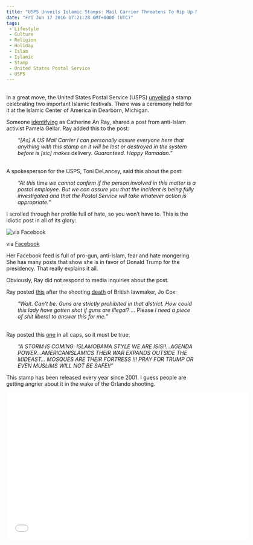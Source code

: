 ```yaml
---
title: "USPS Unveils Islamic Stamps: Mail Carrier Threatens To Rip Up Mail Using Them"
date: "Fri Jun 17 2016 17:21:28 GMT+0000 (UTC)"
tags: 
 - Lifestyle
 - Culture
 - Religion
 - Holiday
 - Islam
 - Islamic
 - Stamp
 - United States Postal Service
 - USPS
---
```

<p><!--OffDef--><br>
In a great move, the United States Postal Service (USPS)&#xA0;<a href="https://about.usps.com/news/national-releases/2016/pr16_049.htm" onclick="__gaTracker(&apos;send&apos;, &apos;event&apos;, &apos;outbound-article&apos;, &apos;https://about.usps.com/news/national-releases/2016/pr16_049.htm&apos;, &apos;unveiled&apos;);" target="_blank">unveiled</a> a stamp celebrating two important Islamic festivals. There was a ceremony held for it at the Islamic Center of America in Dearborn, Michigan.</p><p>Someone <a href="http://www.rawstory.com/2016/06/happy-ramadan-postal-worker-threatens-to-destroy-mail-featuring-muslim-holiday-stamps/" onclick="__gaTracker(&apos;send&apos;, &apos;event&apos;, &apos;outbound-article&apos;, &apos;http://www.rawstory.com/2016/06/happy-ramadan-postal-worker-threatens-to-destroy-mail-featuring-muslim-holiday-stamps/&apos;, &apos;identifying&apos;);" target="_blank">identifying</a> as Catherine An Ray, shared a post from anti-Islam activist Pamela Gellar. Ray added this to the post:</p><p style="padding-left: 30px;"><em>&#x201C;[As] A US Mail Carrier I can personally assure everyone here that anything with this stamp on it will be lost or destroyed in the system before is [sic] makes </em>delivery<em>. Guaranteed. Happy Ramadan.&#x201D;</em></p><p><!--Ads1--><br>
A spokesperson for the USPS, Toni DeLancey, said this about the post:</p><p style="padding-left: 30px;"><em>&#x201C;At this </em>time<em> we cannot confirm if the person involved in this matter is a postal employee. But we can assure you that the incident is being fully investigated and that the Postal Service will take whatever action is appropriate.&#x201D;</em></p><p>I scrolled through her profile full of hate, so you won&#x2019;t have to. This is the idiotic post in all of its glory:</p><div id="attachment_137784" style="width: 431px" class="wp-caption aligncenter"><img class=" wp-image-137784" src="//i2.wp.com/cdn.liberalamerica.org/wp-content/uploads/2016/06/muslim_stamp-350x375.png?resize=421%2C451" alt="via Facebook" srcset="//cdn.liberalamerica.org/wp-content/uploads/2016/06/muslim_stamp.png 350w, //cdn.liberalamerica.org/wp-content/uploads/2016/06/muslim_stamp.png 64w, //cdn.liberalamerica.org/wp-content/uploads/2016/06/muslim_stamp.png 600w, //cdn.liberalamerica.org/wp-content/uploads/2016/06/muslim_stamp.png 615w" sizes="(max-width: 421px) 100vw, 421px" data-recalc-dims="1">
<p class="wp-caption-text">via <a href="https://www.facebook.com/Catness54" onclick="__gaTracker(&apos;send&apos;, &apos;event&apos;, &apos;outbound-article&apos;, &apos;https://www.facebook.com/Catness54&apos;, &apos;Facebook&apos;);" target="_blank">Facebook</a></p>
</div><p>Her Facebook feed is full of pro-gun, anti-Islam, fear and hate mongering. She has many posts that show she is in favor of Donald Trump for the presidency. That really explains it all.</p><p>Obviously, Ray did not respond to media inquiries about the post.</p><p>Ray posted <a href="http://www.opposingviews.com/i/religion/postal-worker-destroy-mail-muslim-holiday-stamps" onclick="__gaTracker(&apos;send&apos;, &apos;event&apos;, &apos;outbound-article&apos;, &apos;http://www.opposingviews.com/i/religion/postal-worker-destroy-mail-muslim-holiday-stamps&apos;, &apos;this&apos;);" target="_blank">this</a> after the shooting <a href="http://www.theatlantic.com/news/archive/2016/06/uk-mp-jo-cox-attacked/487316/" onclick="__gaTracker(&apos;send&apos;, &apos;event&apos;, &apos;outbound-article&apos;, &apos;http://www.theatlantic.com/news/archive/2016/06/uk-mp-jo-cox-attacked/487316/&apos;, &apos;death&apos;);" target="_blank">death</a> of British lawmaker, Jo Cox:</p><p style="padding-left: 30px;"><em>&#x201C;Wait. Can&#x2019;t be. Guns are strictly prohibited in that district. How could this lady have gotten shot if guns are illegal? &#x2026;&#xA0;</em>Please<em> I need a piece of shit liberal to answer this for me.&#x201D;</em></p><p><!--Ads2--><br>
Ray posted this <a href="http://www.opposingviews.com/i/religion/postal-worker-destroy-mail-muslim-holiday-stamps" onclick="__gaTracker(&apos;send&apos;, &apos;event&apos;, &apos;outbound-article&apos;, &apos;http://www.opposingviews.com/i/religion/postal-worker-destroy-mail-muslim-holiday-stamps&apos;, &apos;one&apos;);" target="_blank">one</a> in all caps, so it must be true:</p><p style="padding-left: 30px;"><em>&#x201C;A STORM IS COMING. ISLAMOBAMA STYLE WE ARE ISIS!!&#x2026;AGENDA POWER&#x2026;AMERICANISLAMICS THEIR WAR EXPANDS OUTSIDE THE MIDEAST&#x2026; MOSQUES ARE THEIR FORTRESS !!! PRAY FOR TRUMP OR EVEN MUSLIMS WILL NOT BE SAFE!!&#x201D;</em></p><p>This stamp has been released every year since 2001. I guess people are getting angrier about it in the wake of the Orlando shooting.</p><p><span class="embed-youtube" style="text-align:center; display: block;"><iframe class="youtube-player" type="text/html" width="640" height="390" src="//www.youtube.com/embed/vbG_nWapgJ4?version=3&amp;rel=1&amp;fs=1&amp;autohide=2&amp;showsearch=0&amp;showinfo=1&amp;iv_load_policy=1&amp;wmode=transparent" allowfullscreen="true" style="border:0;"></iframe></span></p>